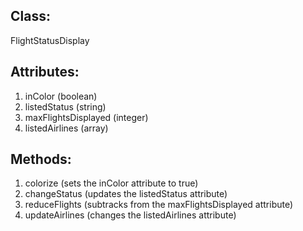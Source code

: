 ## Class:
FlightStatusDisplay

## Attributes:
1. inColor (boolean)
2. listedStatus (string)
3. maxFlightsDisplayed (integer)
4. listedAirlines (array)

## Methods:
1. colorize (sets the inColor attribute to true)
2. changeStatus (updates the listedStatus attribute)
3. reduceFlights (subtracks from the maxFlightsDisplayed attribute)
4. updateAirlines (changes the listedAirlines attribute)
